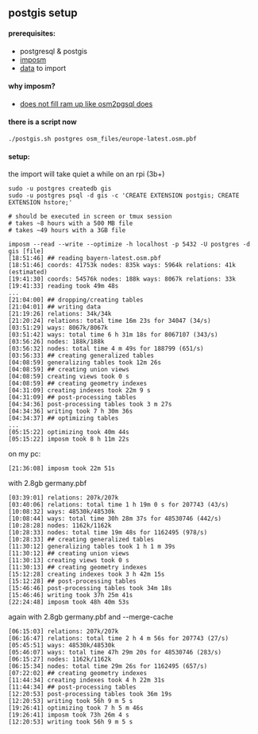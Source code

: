 ## postgis setup

#### prerequisites:
- postgresql & postgis
- [imposm](https://github.com/omniscale/imposm3)
- [data](https://download.geofabrik.de/) to import

#### why imposm?
- [does not fill ram up like osm2pgsql does](https://github.com/smthnspcl/carpi/blob/master/docs/notes.md)

#### there is a script now
```shell script
./postgis.sh postgres osm_files/europe-latest.osm.pbf
```

#### setup:
the import will take quiet a while on an rpi (3b+)
```
sudo -u postgres createdb gis
sudo -u postgres psql -d gis -c 'CREATE EXTENSION postgis; CREATE EXTENSION hstore;'

# should be executed in screen or tmux session
# takes ~8 hours with a 500 MB file
# takes ~49 hours with a 3GB file

imposm --read --write --optimize -h localhost -p 5432 -U postgres -d gis [file]
[18:51:46] ## reading bayern-latest.osm.pbf
[18:51:46] coords: 41753k nodes: 835k ways: 5964k relations: 41k (estimated)
[19:41:30] coords: 54576k nodes: 188k ways: 8067k relations: 33k
[19:41:33] reading took 49m 48s
...
[21:04:00] ## dropping/creating tables
[21:04:01] ## writing data
[21:19:26] relations: 34k/34k
[21:20:24] relations: total time 16m 23s for 34047 (34/s)
[03:51:29] ways: 8067k/8067k
[03:51:42] ways: total time 6 h 31m 18s for 8067107 (343/s)
[03:56:26] nodes: 188k/188k
[03:56:32] nodes: total time 4 m 49s for 188799 (651/s)
[03:56:33] ## creating generalized tables
[04:08:59] generalizing tables took 12m 26s
[04:08:59] ## creating union views
[04:08:59] creating views took 0 s
[04:08:59] ## creating geometry indexes
[04:31:09] creating indexes took 22m 9 s
[04:31:09] ## post-processing tables
[04:34:36] post-processing tables took 3 m 27s
[04:34:36] writing took 7 h 30m 36s
[04:34:37] ## optimizing tables
...
[05:15:22] optimizing took 40m 44s
[05:15:22] imposm took 8 h 11m 22s
```
on my pc:
```
[21:36:08] imposm took 22m 51s
```
with 2.8gb germany.pbf
```
[03:39:01] relations: 207k/207k
[03:40:06] relations: total time 1 h 19m 0 s for 207743 (43/s)
[10:08:32] ways: 48530k/48530k
[10:08:44] ways: total time 30h 28m 37s for 48530746 (442/s)
[10:28:28] nodes: 1162k/1162k
[10:28:33] nodes: total time 19m 48s for 1162495 (978/s)
[10:28:33] ## creating generalized tables
[11:30:12] generalizing tables took 1 h 1 m 39s
[11:30:12] ## creating union views
[11:30:13] creating views took 0 s
[11:30:13] ## creating geometry indexes
[15:12:28] creating indexes took 3 h 42m 15s
[15:12:28] ## post-processing tables
[15:46:46] post-processing tables took 34m 18s
[15:46:46] writing took 37h 25m 41s
[22:24:48] imposm took 48h 40m 53s
```
again with 2.8gb germany.pbf and --merge-cache
```
[06:15:03] relations: 207k/207k
[06:16:47] relations: total time 2 h 4 m 56s for 207743 (27/s)
[05:45:51] ways: 48530k/48530k
[05:46:07] ways: total time 47h 29m 20s for 48530746 (283/s)
[06:15:27] nodes: 1162k/1162k
[06:15:34] nodes: total time 29m 26s for 1162495 (657/s)
[07:22:02] ## creating geometry indexes
[11:44:34] creating indexes took 4 h 22m 31s
[11:44:34] ## post-processing tables
[12:20:53] post-processing tables took 36m 19s
[12:20:53] writing took 56h 9 m 5 s
[19:26:41] optimizing took 7 h 5 m 46s
[19:26:41] imposm took 73h 26m 4 s
[12:20:53] writing took 56h 9 m 5 s
```
